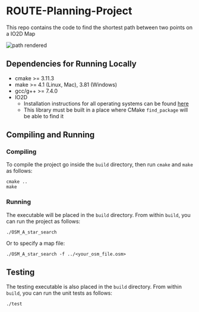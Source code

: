# ROUTE-Planning-Project
This repo contains the code to find the shortest path between two points on a IO2D Map

![path rendered](https://user-images.githubusercontent.com/30718789/187646240-88770878-5fd0-4603-b6d2-27a05351f688.png)

## Dependencies for Running Locally
* cmake >= 3.11.3
* make >= 4.1 (Linux, Mac), 3.81 (Windows)
* gcc/g++ >= 7.4.0
* IO2D
  * Installation instructions for all operating systems can be found [here](https://github.com/cpp-io2d/P0267_RefImpl/blob/master/BUILDING.md)
  * This library must be built in a place where CMake `find_package` will be able to find it
  
## Compiling and Running

### Compiling
To compile the project go inside the `build` directory, then run `cmake` and `make` as follows:
```
cmake ..
make
```
### Running
The executable will be placed in the `build` directory. From within `build`, you can run the project as follows:
```
./OSM_A_star_search
```
Or to specify a map file:
```
./OSM_A_star_search -f ../<your_osm_file.osm>
```

## Testing

The testing executable is also placed in the `build` directory. From within `build`, you can run the unit tests as follows:
```
./test
```
